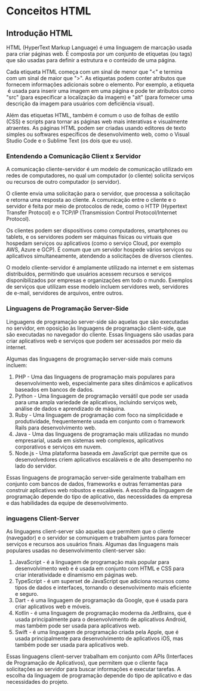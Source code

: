 # Conceitos HTML
## Introdução HTML
HTML (HyperText Markup Language) é uma linguagem de marcação usada para criar páginas web. É composta por um conjunto de etiquetas (ou tags) que são usadas para definir a estrutura e o conteúdo de uma página.

Cada etiqueta HTML começa com um sinal de menor que "<" e termina com um sinal de maior que ">". As etiquetas podem conter atributos que fornecem informações adicionais sobre o elemento. Por exemplo, a etiqueta <code><img></code> é usada para inserir uma imagem em uma página e pode ter atributos como "src" (para especificar a localização da imagem) e "alt" (para fornecer uma descrição da imagem para usuários com deficiência visual).

Além das etiquetas HTML, também é comum o uso de folhas de estilo (CSS) e scripts para tornar as páginas web mais interativas e visualmente atraentes. As páginas HTML podem ser criadas usando editores de texto simples ou softwares específicos de desenvolvimento web, como o Visual Studio Code e o Sublime Text (os dois que eu uso).

### Entendendo a Comunicação Client x Servidor
A comunicação cliente-servidor é um modelo de comunicação utilizado em redes de computadores, no qual um computador (o cliente) solicita serviços ou recursos de outro computador (o servidor).

O cliente envia uma solicitação para o servidor, que processa a solicitação e retorna uma resposta ao cliente. A comunicação entre o cliente e o servidor é feita por meio de protocolos de rede, como o HTTP (Hypertext Transfer Protocol) e o TCP/IP (Transmission Control Protocol/Internet Protocol).

Os clientes podem ser dispositivos como computadores, smartphones ou tablets, e os servidores podem ser máquinas físicas ou virtuais que hospedam serviços ou aplicativos (como o serviço Cloud, por exemplo AWS, Azure e GCP). É comum que um servidor hospede vários serviços ou aplicativos simultaneamente, atendendo a solicitações de diversos clientes.

O modelo cliente-servidor é amplamente utilizado na internet e em sistemas distribuídos, permitindo que usuários acessem recursos e serviços disponibilizados por empresas e organizações em todo o mundo. Exemplos de serviços que utilizam esse modelo incluem servidores web, servidores de e-mail, servidores de arquivos, entre outros.

### Linguagens de Programação Server-Side
Linguagens de programação server-side são aquelas que são executadas no servidor, em oposição às linguagens de programação client-side, que são executadas no navegador do cliente. Essas linguagens são usadas para criar aplicativos web e serviços que podem ser acessados por meio da internet.

Algumas das linguagens de programação server-side mais comuns incluem:

<ol>
<li> PHP - Uma das linguagens de programação mais populares para desenvolvimento web, especialmente para sites dinâmicos e aplicativos baseados em bancos de dados.

<li> Python - Uma linguagem de programação versátil que pode ser usada para uma ampla variedade de aplicativos, incluindo serviços web, análise de dados e aprendizado de máquina.

<li> Ruby - Uma linguagem de programação com foco na simplicidade e produtividade, frequentemente usada em conjunto com o framework Rails para desenvolvimento web.

<li> Java - Uma das linguagens de programação mais utilizadas no mundo empresarial, usada em sistemas web complexos, aplicativos corporativos e serviços em nuvem.

<li> Node.js - Uma plataforma baseada em JavaScript que permite que os desenvolvedores criem aplicativos escaláveis e de alto desempenho no lado do servidor.
</ol>

Essas linguagens de programação server-side geralmente trabalham em conjunto com bancos de dados, frameworks e outras ferramentas para construir aplicativos web robustos e escaláveis. A escolha da linguagem de programação depende do tipo de aplicativo, das necessidades da empresa e das habilidades da equipe de desenvolvimento.

### inguagens Client-Server
As linguagens client-server são aquelas que permitem que o cliente (navegador) e o servidor se comuniquem e trabalhem juntos para fornecer serviços e recursos aos usuários finais. Algumas das linguagens mais populares usadas no desenvolvimento client-server são:

<ol>
<li> JavaScript - é a linguagem de programação mais popular para desenvolvimento web e é usada em conjunto com HTML e CSS para criar interatividade e dinamismo em páginas web.

<li> TypeScript - é um superset de JavaScript que adiciona recursos como tipos de dados e interfaces, tornando o desenvolvimento mais eficiente e seguro.

<li> Dart - é uma linguagem de programação da Google, que é usada para criar aplicativos web e móveis.

<li> Kotlin - é uma linguagem de programação moderna da JetBrains, que é usada principalmente para o desenvolvimento de aplicativos Android, mas também pode ser usada para aplicativos web.

<li> Swift - é uma linguagem de programação criada pela Apple, que é usada principalmente para desenvolvimento de aplicativos iOS, mas também pode ser usada para aplicativos web.
</ol>

Essas linguagens client-server trabalham em conjunto com APIs (Interfaces de Programação de Aplicativos), que permitem que o cliente faça solicitações ao servidor para buscar informações e executar tarefas. A escolha da linguagem de programação depende do tipo de aplicativo e das necessidades do projeto.